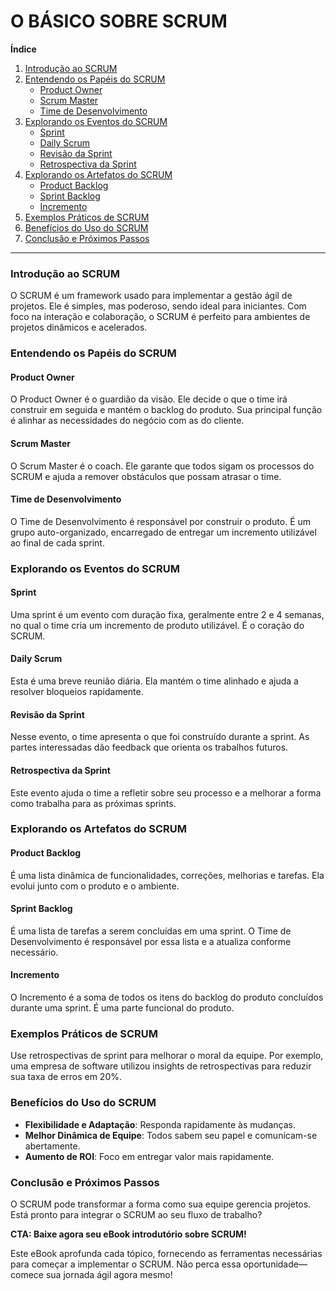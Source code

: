 # O BÁSICO SOBRE SCRUM

**Índice**

1. [Introdução ao SCRUM](#introdução-ao-scrum)
2. [Entendendo os Papéis do SCRUM](#entendendo-os-papéis-do-scrum)
   - [Product Owner](#product-owner)
   - [Scrum Master](#scrum-master)
   - [Time de Desenvolvimento](#time-de-desenvolvimento)
3. [Explorando os Eventos do SCRUM](#explorando-os-eventos-do-scrum)
   - [Sprint](#sprint)
   - [Daily Scrum](#daily-scrum)
   - [Revisão da Sprint](#revisão-da-sprint)
   - [Retrospectiva da Sprint](#retrospectiva-da-sprint)
4. [Explorando os Artefatos do SCRUM](#explorando-os-artefatos-do-scrum)
   - [Product Backlog](#product-backlog)
   - [Sprint Backlog](#sprint-backlog)
   - [Incremento](#incremento)
5. [Exemplos Práticos de SCRUM](#exemplos-práticos-de-scrum)
6. [Benefícios do Uso do SCRUM](#benefícios-do-uso-do-scrum)
7. [Conclusão e Próximos Passos](#conclusão-e-próximos-passos)

---

### Introdução ao SCRUM

O SCRUM é um framework usado para implementar a gestão ágil de projetos. Ele é simples, mas poderoso, sendo ideal para iniciantes. Com foco na interação e colaboração, o SCRUM é perfeito para ambientes de projetos dinâmicos e acelerados.

### Entendendo os Papéis do SCRUM

#### Product Owner

O Product Owner é o guardião da visão. Ele decide o que o time irá construir em seguida e mantém o backlog do produto. Sua principal função é alinhar as necessidades do negócio com as do cliente.

#### Scrum Master

O Scrum Master é o coach. Ele garante que todos sigam os processos do SCRUM e ajuda a remover obstáculos que possam atrasar o time.

#### Time de Desenvolvimento

O Time de Desenvolvimento é responsável por construir o produto. É um grupo auto-organizado, encarregado de entregar um incremento utilizável ao final de cada sprint.

### Explorando os Eventos do SCRUM

#### Sprint

Uma sprint é um evento com duração fixa, geralmente entre 2 e 4 semanas, no qual o time cria um incremento de produto utilizável. É o coração do SCRUM.

#### Daily Scrum

Esta é uma breve reunião diária. Ela mantém o time alinhado e ajuda a resolver bloqueios rapidamente.

#### Revisão da Sprint

Nesse evento, o time apresenta o que foi construído durante a sprint. As partes interessadas dão feedback que orienta os trabalhos futuros.

#### Retrospectiva da Sprint

Este evento ajuda o time a refletir sobre seu processo e a melhorar a forma como trabalha para as próximas sprints.

### Explorando os Artefatos do SCRUM

#### Product Backlog

É uma lista dinâmica de funcionalidades, correções, melhorias e tarefas. Ela evolui junto com o produto e o ambiente.

#### Sprint Backlog

É uma lista de tarefas a serem concluídas em uma sprint. O Time de Desenvolvimento é responsável por essa lista e a atualiza conforme necessário.

#### Incremento

O Incremento é a soma de todos os itens do backlog do produto concluídos durante uma sprint. É uma parte funcional do produto.

### Exemplos Práticos de SCRUM

Use retrospectivas de sprint para melhorar o moral da equipe. Por exemplo, uma empresa de software utilizou insights de retrospectivas para reduzir sua taxa de erros em 20%.

### Benefícios do Uso do SCRUM

- **Flexibilidade e Adaptação**: Responda rapidamente às mudanças.
- **Melhor Dinâmica de Equipe**: Todos sabem seu papel e comunicam-se abertamente.
- **Aumento de ROI**: Foco em entregar valor mais rapidamente.

### Conclusão e Próximos Passos

O SCRUM pode transformar a forma como sua equipe gerencia projetos. Está pronto para integrar o SCRUM ao seu fluxo de trabalho?

**CTA: Baixe agora seu eBook introdutório sobre SCRUM!**

Este eBook aprofunda cada tópico, fornecendo as ferramentas necessárias para começar a implementar o SCRUM. Não perca essa oportunidade—comece sua jornada ágil agora mesmo!

